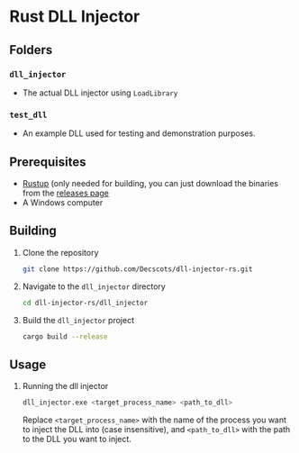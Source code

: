 # Rust DLL Injector

## Folders

### `dll_injector`

- The actual DLL injector using `LoadLibrary`

### `test_dll`

- An example DLL used for testing and demonstration purposes.

## Prerequisites

- [Rustup](<https://rustup.rs/>) (only needed for building, you can just download the binaries from the [releases page](<https://github.com/Decscots/dll-injector-rs/releases>)
- A Windows computer

## Building

1. Clone the repository

    ```bash
    git clone https://github.com/Decscots/dll-injector-rs.git
    ```

2. Navigate to the `dll_injector` directory

    ```bash
    cd dll-injector-rs/dll_injector
    ```

3. Build the `dll_injector` project

    ```bash
    cargo build --release
    ```
## Usage
1. Running the dll injector

    ```bash
    dll_injector.exe <target_process_name> <path_to_dll>
    ```

    Replace `<target_process_name>` with the name of the process you want to inject the DLL into (case insensitive), and `<path_to_dll>` with the path to the DLL you want to inject.

